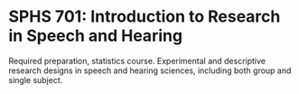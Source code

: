 # SPHS 701: Introduction to Research in Speech and Hearing

Required preparation, statistics course. Experimental and descriptive research designs in speech and hearing sciences, including both group and single subject.